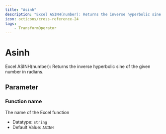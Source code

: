 ```yaml
---
title: "Asinh"
description: "Excel ASINH(number): Returns the inverse hyperbolic sine of the given number in radians."
icon: octicons/cross-reference-24
tags: 
    - TransformOperator
---
```

# Asinh
<!-- This file was generated - DO NOT CHANGE IT MANUALLY -->



Excel ASINH(number): Returns the inverse hyperbolic sine of the given number in radians.

## Parameter

### Function name

The name of the Excel function

- Datatype: `string`
- Default Value: `ASINH`



